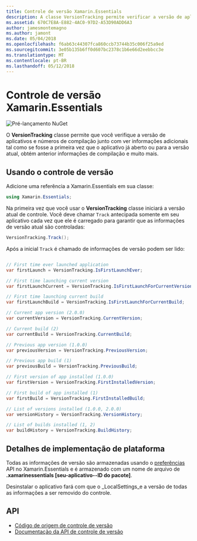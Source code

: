 ```yaml
---
title: Controle de versão Xamarin.Essentials
description: A classe VersionTracking permite verificar a versão de aplicativos e os números de versão junto com ver informações adicionais tal como se fosse a primeira vez que o aplicativo já aberto ou para a versão atual, obtém as informações de compilação anterior e muito mais.
ms.assetid: 670C7E8A-E882-4AC0-97D2-A53D90ADD6A3
author: jamesmontemagno
ms.author: jamont
ms.date: 05/04/2018
ms.openlocfilehash: f6ab63c44307fca860ccb73744b35c006f25a9ed
ms.sourcegitcommit: 3e05b135b6ff0d607bc2378c1b6e66d2eebbcc3e
ms.translationtype: MT
ms.contentlocale: pt-BR
ms.lasthandoff: 05/12/2018
---
```

# <a name="xamarinessentials-version-tracking"></a>Controle de versão Xamarin.Essentials

![Pré-lançamento NuGet](~/media/shared/pre-release.png)

O **VersionTracking** classe permite que você verifique a versão de aplicativos e números de compilação junto com ver informações adicionais tal como se fosse a primeira vez que o aplicativo já aberto ou para a versão atual, obtém anterior informações de compilação e muito mais.

## <a name="using-version-tracking"></a>Usando o controle de versão

Adicione uma referência a Xamarin.Essentials em sua classe:

```csharp
using Xamarin.Essentials;
```

Na primeira vez que você usar o **VersionTracking** classe iniciará a versão atual de controle. Você deve chamar `Track` antecipada somente em seu aplicativo cada vez que ele é carregado para garantir que as informações de versão atual são controladas:

```csharp
VersionTracking.Track();
```

Após a inicial `Track` é chamado de informações de versão podem ser lido:

```csharp

// First time ever launched application
var firstLaunch = VersionTracking.IsFirstLaunchEver;

// First time launching current version
var firstLaunchCurrent = VersionTracking.IsFirstLaunchForCurrentVersion;

// First time launching current build
var firstLaunchBuild = VersionTracking.IsFirstLaunchForCurrentBuild;

// Current app version (2.0.0)
var currentVersion = VersionTracking.CurrentVersion;

// Current build (2)
var currentBuild = VersionTracking.CurrentBuild;

// Previous app version (1.0.0)
var previousVersion = VersionTracking.PreviousVersion;

// Previous app build (1)
var previousBuild = VersionTracking.PreviousBuild;

// First version of app installed (1.0.0)
var firstVersion = VersionTracking.FirstInstalledVersion;

// First build of app installed (1)
var firstBuild = VersionTracking.FirstInstalledBuild;

// List of versions installed (1.0.0, 2.0.0)
var versionHistory = VersionTracking.VersionHistory;

// List of builds installed (1, 2)
var buildHistory = VersionTracking.BuildHistory;
```

## <a name="platform-implementation-specifics"></a>Detalhes de implementação de plataforma

Todas as informações de versão são armazenadas usando o [preferências](preferences.md) API no Xamarin.Essentials e é armazenado com um nome de arquivo de **.xamarinessentials [seu-aplicativo--ID do pacote]**.

Desinstalar o aplicativo fará com que o _LocalSettings_e a versão de todas as informações a ser removido do controle.

## <a name="api"></a>API

- [Código de origem de controle de versão](https://github.com/xamarin/Essentials/tree/master/Xamarin.Essentials/VersionTracking)
- [Documentação da API de controle de versão](xref:Xamarin.Essentials.VersionTracking)
